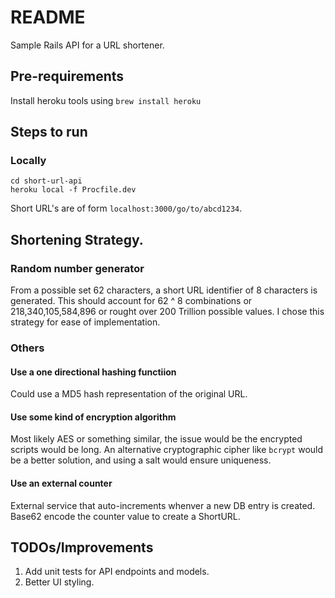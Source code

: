 # README

Sample Rails API for a URL shortener.

## Pre-requirements

Install heroku tools using `brew install heroku`

## Steps to run

### Locally

    cd short-url-api
    heroku local -f Procfile.dev

Short URL's are of form `localhost:3000/go/to/abcd1234`.

## Shortening Strategy.

### Random number generator

From a possible set 62 characters, a short URL identifier of 8 characters is generated. This should account for 62 ^ 8 combinations or 218,340,105,584,896 or rought over 200 Trillion possible values. I chose this strategy for ease of implementation.

### Others

#### Use a one directional hashing functiion

Could use a MD5 hash representation of the original URL.

#### Use some kind of encryption algorithm

Most likely AES or something similar, the issue would be the encrypted scripts would be long. An alternative cryptographic cipher like `bcrypt` would be a better solution, and using a salt would ensure uniqueness.

#### Use an external counter

External service that auto-increments whenver a new DB entry is created. Base62 encode the counter value to create a ShortURL.

## TODOs/Improvements

1. Add unit tests for API endpoints and models.
2. Better UI styling.
